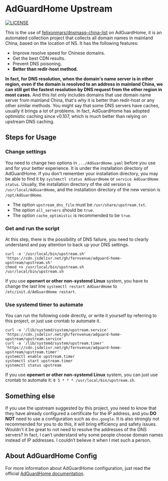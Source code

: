 # AdGuardHome Upstream

[![LICENSE](https://img.shields.io/badge/LICENSE-BSD3%20Clause%20Liscense-brightgreen?style=flat-square)](./LICENSE)

This is the use of [felixonmars/dnsmasq-china-list](https://github.com/felixonmars/dnsmasq-china-list) on AdGuardHome, it is an automated collection project that collects all domain names in mainland China, based on the location of NS. It has the following features:

- Improve resolve speed for Chinese domains.
- Get the best CDN results.
- Prevent DNS poisoning.
- **Better than redir-host method.**

**In fact, for DNS resolution, when the domain's name server is in other region, even if the domain is resolved to an address in mainland China, we can still get the fastest resolution by DNS request from the other region in most cases.** And this list only includes domains that use domain name server from mainland China, that's why it is better than redir-host or any other similar methods. You might say that some DNS servers have caches, usually it brings a lot of problems. In fact, AdGuardHome has adopted optimistic caching since v0.107, which is much better than relying on upstream DNS caching.

## Steps for Usage

### Change settings

You need to change two options in `.../AdGuardHome.yaml` before you use and for your better experience. It is under the installation directory of AdGuardHome. If you don't remember your installation directory, you may be able to find it by `systemctl status AdGuardHome` or `service AdGuardHome status`. Usually, the installation directory of the old version is `/usr/local/AdGuardHome`, and the installation directory of the new version is `/opt/AdGuardHome`.

- The option `upstream_dns_file` must be `/usr/share/upstream.txt`.
- The option `all_servers` should be `true`.
- The option `cache_optimistic` is recommended to be `true`.

### Get and run the script

At this step, there is the possibility of DNS failure, you need to clearly understand and pay attention to back up your DNS settings.

```
curl -o '/usr/local/bin/upstream.sh' 'https://cdn.jsdelivr.net/gh/fernvenue/adguard-home-upstream/upstream.sh'
chmod +x /usr/local/bin/upstream.sh
/usr/local/bin/upstream.sh
```
If you use **openwrt or other non-systemd Linux** system, you have to change the last line `systemctl restart AdGuardHome` to `/etc/init.d/AdGuardHome restart`.

### Use systemd timer to automate

You can run the following code directly, or write it yourself by referring to this project, or just use crontab to automate it.

```
curl -o '/lib/systemd/system/upstream.service' 'https://cdn.jsdelivr.net/gh/fernvenue/adguard-home-upstream/upstream.service'
curl -o '/lib/systemd/system/upstream.timer' 'https://cdn.jsdelivr.net/gh/fernvenue/adguard-home-upstream/upstream.timer'
systemctl enable upstream.timer
systemctl start upstream.timer
systemctl status upstream
```

If you use **openwrt or other non-systemd Linux** system, you can just use crontab to automate it: `0 5 * * * /usr/local/bin/upstream.sh`.

## Something else

If you use the upstream suggested by this project, you need to know that they have already configured a certificate for the IP address, and you **DO NOT** need to use a configuration such as `dns.google`. It is also strongly not recommended for you to do this, it will bring efficiency and safety issues. Wouldn't it be great to not need to resolve the addresses of the DNS servers? In fact, I can’t understand why some people choose domain names instead of IP addresses. I couldn’t believe it when I met such a person.

## About AdGuardHome Config

For more information about AdGuardHome configuration, just read the official [AdGuardHome documentation](https://github.com/AdguardTeam/AdGuardHome/wiki/Configuration).
